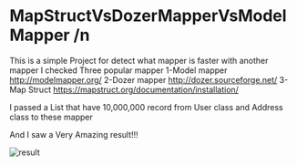 # MapStructVsDozerMapperVsModelMapper /n
This is a simple Project for detect what mapper is faster with another mapper
I checked Three popular mapper
1-Model mapper http://modelmapper.org/
2-Dozer mapper http://dozer.sourceforge.net/
3-Map Struct https://mapstruct.org/documentation/installation/

I passed a List that have 10,000,000 record from User class and Address class to these mapper

And I saw a Very Amazing result!!!


![result](https://user-images.githubusercontent.com/71474273/187243719-1d11f299-b9ad-4263-ade3-9bc7a0e47ea7.png)
